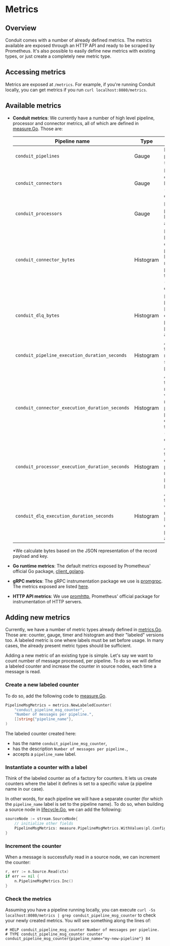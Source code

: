 # Metrics

## Overview

Conduit comes with a number of already defined metrics. The metrics available
are exposed through an HTTP API and ready to be scraped by Prometheus. It's also
possible to easily define new metrics with existing types, or just create a
completely new metric type.

## Accessing metrics

Metrics are exposed at `/metrics`. For example, if you're running Conduit
locally, you can get metrics if you run `curl localhost:8080/metrics`.

## Available metrics

- **Conduit metrics**: We currently have a number of high level pipeline,
  processor and connector metrics, all of which are defined
  in [measure.Go](https://github.com/ConduitIO/conduit/blob/main/pkg/foundation/metrics/measure/measure.go).
  Those are:

  | Pipeline name                                  | Type      | Description                                                                                                    |
  |------------------------------------------------|-----------|----------------------------------------------------------------------------------------------------------------|
  | `conduit_pipelines`                            | Gauge     | Number of pipelines by status.                                                                                 |
  | `conduit_connectors`                           | Gauge     | Number of connectors by type (source, destination).                                                            |
  | `conduit_processors`                           | Gauge     | Number of processors by name and type.                                                                         |
  | `conduit_connector_bytes`                      | Histogram | Number of bytes* a connector processed by pipeline name, plugin and type (source, destination).                |
  | `conduit_dlq_bytes`                            | Histogram | Number of bytes* a DLQ connector processed per pipeline and plugin.                                            |
  | `conduit_pipeline_execution_duration_seconds`  | Histogram | Amount of time records spent in a pipeline.                                                                    |
  | `conduit_connector_execution_duration_seconds` | Histogram | Amount of time spent reading or writing records per pipeline, plugin and connector type (source, destination). |
  | `conduit_processor_execution_duration_seconds` | Histogram | Amount of time spent on processing records per pipeline and processor.                                         |
  | `conduit_dlq_execution_duration_seconds`       | Histogram | Amount of time spent writing records to DLQ connector per pipeline and plugin.                                 |

  \*We calculate bytes based on the JSON representation of the record payload
  and key.

- **Go runtime metrics**: The default metrics exposed by Prometheus' official Go
  package, [client_golang](https://pkg.go.dev/github.com/prometheus/client_golang).
- **gRPC metrics**: The gRPC instrumentation package we use
  is [promgrpc](https://github.com/piotrkowalczuk/promgrpc). The metrics exposed
  are listed [here](https://github.com/piotrkowalczuk/promgrpc#metrics).
- **HTTP API metrics**: We
  use [promhttp](https://pkg.go.dev/github.com/prometheus/client_golang/prometheus/promhttp),
  Prometheus' official package for instrumentation of HTTP servers.

## Adding new metrics

Currently, we have a number of metric types already defined
in [metrics.Go](https://github.com/ConduitIO/conduit/blob/main/pkg/pipeline/stream/metrics.go).
Those are: counter, gauge, timer and histogram and their "labeled" versions too.
A labeled metric is one where labels must be set before usage. In many cases,
the already present metric types should be sufficient.

Adding a new metric of an existing type is simple. Let's say we want to count
number of message processed, per pipeline. To do so we will define a labeled
counter and increase the counter in source nodes, each time a message is read.

### Create a new labeled counter

To do so, add the following code
to [measure.Go](https://github.com/ConduitIO/conduit/blob/main/pkg/foundation/metrics/measure/measure.go).

```go
PipelineMsgMetrics = metrics.NewLabeledCounter(
	"conduit_pipeline_msg_counter",
	"Number of messages per pipeline.",
	[]string{"pipeline_name"},
)
```

The labeled counter created here:

- has the name `conduit_pipeline_msg_counter`,
- has the description `Number of messages per pipeline.`,
- accepts a `pipeline_name` label.

### Instantiate a counter with a label

Think of the labeled counter as of a factory for counters. It lets us create
counters where the label it defines is set to a specific value (a pipeline name
in our case).

In other words, for each pipeline we will have a separate counter (for which the
`pipeline_name` label is set to the pipeline name). To do so, when building a
source node
in [lifecycle.Go](https://github.com/ConduitIO/conduit/blob/main/pkg/pipeline/lifecycle.go),
we can add the following:

```go
sourceNode := stream.SourceNode{
	// initialize other fields
	PipelineMsgMetrics: measure.PipelineMsgMetrics.WithValues(pl.Config.Name),
}
```

### Increment the counter

When a message is successfully read in a source node, we can increment the
counter:

```go
r, err := n.Source.Read(ctx)
if err == nil {
	n.PipelineMsgMetrics.Inc()
}
```

### Check the metrics

Assuming you have a pipeline running locally, you can execute
`curl -Ss localhost:8080/metrics | grep conduit_pipeline_msg_counter` to check
your newly created metrics. You will see something along the lines of:

```
# HELP conduit_pipeline_msg_counter Number of messages per pipeline.
# TYPE conduit_pipeline_msg_counter counter
conduit_pipeline_msg_counter{pipeline_name="my-new-pipeline"} 84
```
